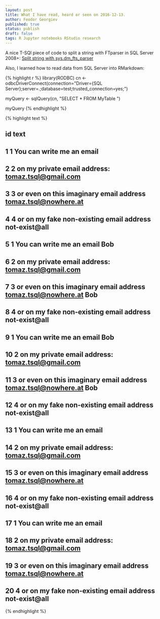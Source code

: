 ```yaml
---
layout: post
title: What I have read, heard or seen on 2016-12-13.
author: Feodor Georgiev
published: true
status: publish
draft: false
tags: R Jupyter notebooks RStudio research 
---
```

  
A nice T-SQl piece of code to split a string with FTparser in SQL Server 2008+: [Split string with sys.dm_fts_parser](http://sqlblogcasts.com/blogs/tomaztsql/archive/2010/10/20/split-string-with-sys-dm-fts-parser.aspx)
 
 
Also, I learned how to read data from SQL Server into RMarkdown:
  

{% highlight r %}
library(RODBC)
cn <- odbcDriverConnect(connection="Driver={SQL Server};server=.;database=test;trusted_connection=yes;")
 
myQuery <- sqlQuery(cn, "SELECT * FROM    MyTable ")
 
myQuery
{% endhighlight %}



{% highlight text %}
##    id                                                              text
## 1   1                                         You can write me an email
## 2   2                 on my private email address: tomaz.tsql@gmail.com
## 3   3     or even on this imaginary email address tomaz.tsql@nowhere.at
## 4   4            or on my fake non-existing email address not-exist@all
## 5   1                                     You can write me an email Bob
## 6   2                 on my private email address: tomaz.tsql@gmail.com
## 7   3 or even on this imaginary email address tomaz.tsql@nowhere.at Bob
## 8   4            or on my fake non-existing email address not-exist@all
## 9   1                                     You can write me an email Bob
## 10  2                 on my private email address: tomaz.tsql@gmail.com
## 11  3 or even on this imaginary email address tomaz.tsql@nowhere.at Bob
## 12  4            or on my fake non-existing email address not-exist@all
## 13  1                                         You can write me an email
## 14  2                 on my private email address: tomaz.tsql@gmail.com
## 15  3     or even on this imaginary email address tomaz.tsql@nowhere.at
## 16  4            or on my fake non-existing email address not-exist@all
## 17  1                                         You can write me an email
## 18  2                 on my private email address: tomaz.tsql@gmail.com
## 19  3     or even on this imaginary email address tomaz.tsql@nowhere.at
## 20  4            or on my fake non-existing email address not-exist@all
{% endhighlight %}
 

